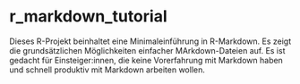 # r_markdown_tutorial
Dieses R-Projekt beinhaltet eine Minimaleinführung in R-Markdown. Es zeigt die grundsätzlichen Möglichkeiten einfacher MArkdown-Dateien auf. Es ist gedacht für Einsteiger:innen, die keine Vorerfahrung mit Markdown haben und schnell produktiv mit Markdown arbeiten wollen. 
